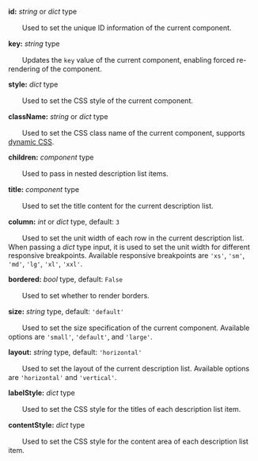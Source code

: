 **id:** *string* or *dict* type

　　Used to set the unique ID information of the current component.

**key:** *string* type

　　Updates the `key` value of the current component, enabling forced re-rendering of the component.

**style:** *dict* type

　　Used to set the CSS style of the current component.

**className:** *string* or *dict* type

　　Used to set the CSS class name of the current component, supports [dynamic CSS](/advanced-classname).

**children:** *component* type

　　Used to pass in nested description list items.

**title:** *component* type

　　Used to set the title content for the current description list.

**column:** *int* or *dict* type, default: `3`

　　Used to set the unit width of each row in the current description list. When passing a *dict* type input, it is used to set the unit width for different responsive breakpoints. Available responsive breakpoints are `'xs'`, `'sm'`, `'md'`, `'lg'`, `'xl'`, `'xxl'`.

**bordered:** *bool* type, default: `False`

　　Used to set whether to render borders.

**size:** *string* type, default: `'default'`

　　Used to set the size specification of the current component. Available options are `'small'`, `'default'`, and `'large'`.

**layout:** *string* type, default: `'horizontal'`

　　Used to set the layout of the current description list. Available options are `'horizontal'` and `'vertical'`.

**labelStyle:** *dict* type

　　Used to set the CSS style for the titles of each description list item.

**contentStyle:** *dict* type

　　Used to set the CSS style for the content area of each description list item.